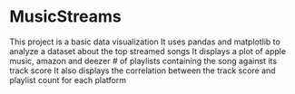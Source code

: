 # MusicStreams

This project is a basic data visualization
It uses pandas and matplotlib to analyze a dataset about the top streamed songs
It displays a plot of apple music, amazon and deezer # of playlists containing the song against its track score
It also displays the correlation between the track score and playlist count for each platform
